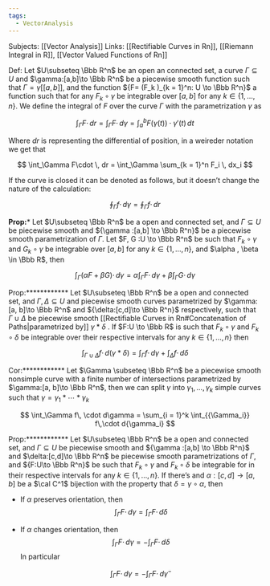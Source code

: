```yaml
---
tags:
  - VectorAnalysis
---
```

Subjects: [[Vector Analysis]] 
Links: [[Rectifiable Curves in Rn]], [[Riemann Integral in R]], [[Vector Valued Functions of Rn]]

Def: Let $U\subseteq \Bbb R^n$ be an open an connected set, a curve $\Gamma \subseteq U$ and $\gamma:[a,b]\to \Bbb R^n$ be a piecewise smooth function such that $\Gamma = \gamma[[a,b]]$, and the function ${F= (F_k )_{k = 1}^n: U \to \Bbb R^n}$ a function such that for any $F_k \circ \gamma$ be integrable over $[a,b]$ for any $k \in \{1, \dots, n\}$. We define the integral of $F$ over the curve $\Gamma$ with the parametrization $\gamma$ as

$$ \int_\Gamma F\cdot \,dr = \int_\Gamma F \cdot \, d\gamma = \int_a^b F(\gamma(t)) \cdot \gamma'(t) \, dt $$

Where $dr$ is representing the differential of position, in a weireder notation we get that

$$ \int_\Gamma F\cdot \, dr = \int_\Gamma \sum_{k = 1}^n F_i \, dx_i $$

If the curve is closed it can be denoted as follows, but it doesn’t change the nature of the calculation:

$$ \oint_\Gamma f \cdot\, d\gamma = \oint_\Gamma f \cdot \, dr $$

********Prop:********* Let $U\subseteq \Bbb R^n$ be a open and connected set, and $\Gamma \subseteq U$ be piecewise smooth and ${\gamma :[a,b] \to \Bbb R^n}$ be a piecewise smooth parametrization of $\Gamma$. Let $F, G :U \to \Bbb R^n$ be such that $F_k\circ\gamma$ and $G_k\circ \gamma$ be integrable over $[a,b]$ for any $k \in \{1, \dots, n\}$, and $\alpha , \beta \in \Bbb R$, then

$$ \int _\Gamma (\alpha F +\beta G)\cdot\, d\gamma = \alpha\int_\Gamma F \cdot\, d\gamma + \beta \int_\Gamma G \cdot\, d\gamma $$

Prop:************ Let $U\subseteq \Bbb R^n$ be a open and connected set, and $\Gamma, \Delta \subseteq U$ and piecewise smooth curves parametrized by $\gamma:[a, b]\to \Bbb R^n$ and ${\delta:[c,d]\to \Bbb R^n}$ respectively, such that $\Gamma \cup \Delta$ be piecewise smooth [[Rectifiable Curves in Rn#Concatenation of Paths|parametrized by]] $\gamma * \delta$ . If $F:U \to \Bbb R$ is such that $F_k\circ \gamma$ and $F_k\circ \delta$ be integrable over their respective intervals for any $k \in \{1, \dots, n\}$ then

$$ \int_{\Gamma \cup \Delta} f\cdot \, d(\gamma * \delta) = \int_\Gamma f \cdot \, d\gamma + \int _\Delta f \cdot \, d\delta $$

Cor:************ Let $\Gamma \subseteq \Bbb R^n$ be a piecewise smooth nonsimple curve with a finite number of intersections parametrized by $\gamma:[a, b]\to \Bbb R^n$, then we can split $\gamma$ into $\gamma_1, \dots, \gamma_k$ simple curves such that $\gamma= \gamma_1 * \cdots *\gamma_k$

$$ \int_\Gamma f\, \cdot d\gamma = \sum_{i = 1}^k \int_{{\Gamma_i}} f\,\cdot d{\gamma_i} $$

Prop:************ Let $U\subseteq \Bbb R^n$ be a open and connected set, and $\Gamma \subseteq U$ be piecewise smooth and ${\gamma :[a,b] \to \Bbb R^n}$ and $\delta:[c,d]\to \Bbb R^n$ be piecewise smooth parametrizations of $\Gamma$, and ${F:U\to \Bbb R^n}$ be such that $F_k\circ \gamma$ and $F_k\circ \delta$ be integrable for in their respective intervals for any $k \in \{1, \dots, n\}$. If there’s and $\alpha :[c, d] \to [a,b]$ be a $\cal C^1$ bijection with the property that ${\delta = \gamma \circ \alpha}$, then

- If $\alpha$ preserves orientation, then
    $$ \int_\Gamma F \cdot\, d\gamma = \int_\Gamma F \cdot\, d\delta $$
- If $\alpha$ changes orientation, then
    $$ \int_\Gamma F \cdot\, d\gamma = -\int_\Gamma F \cdot\, d\delta $$
    In particular
    
    $$ \int_\Gamma F \cdot\, d\gamma = -\int_\Gamma F \cdot\, d\gamma^- $$